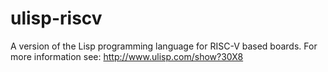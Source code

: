 # ulisp-riscv
A version of the Lisp programming language for RISC-V based boards.
For more information see:
http://www.ulisp.com/show?30X8
